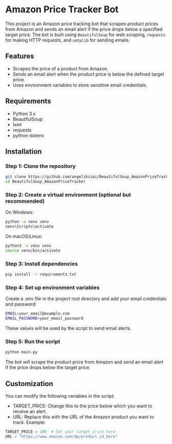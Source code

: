 # Amazon Price Tracker Bot

This project is an Amazon price tracking bot that scrapes product prices from Amazon and sends an email alert if the price drops below a specified target price. The bot is built using `BeautifulSoup` for web scraping, `requests` for making HTTP requests, and `smtplib` for sending emails.

## Features

- Scrapes the price of a product from Amazon.
- Sends an email alert when the product price is below the defined target price.
- Uses environment variables to store sensitive email credentials.

## Requirements

- Python 3.x
- BeautifulSoup
- lxml
- requests
- python-dotenv

## Installation

### Step 1: Clone the repository

```bash
git clone https://github.com/angelikizoi/BeautifulSoup_AmazonPriceTracker.git
cd BeautifulSoup_AmazonPriceTracker
```
### Step 2: Create a virtual environment (optional but recommended)
On Windows:

```bash
python -m venv venv
venv\Scripts\activate
```
On macOS/Linux:

```bash
python3 -m venv venv
source venv/bin/activate
```

### Step 3: Install dependencies
```bash
pip install -r requirements.txt
```
### Step 4: Set up environment variables
Create a .env file in the project root directory and add your email credentials and password:

```bash
EMAIL=your_email@example.com
EMAIL_PASSWORD=your_email_password
```
These values will be used by the script to send email alerts.

### Step 5: Run the script
```bash
python main.py
```
The bot will scrape the product price from Amazon and send an email alert if the price drops below the target price.

## Customization
You can modify the following variables in the script:

- TARGET_PRICE: Change this to the price below which you want to receive an alert.
- URL: Replace this with the URL of the Amazon product you want to track.
Example:
```python
TARGET_PRICE = 100  # Set your target price here
URL = "https://www.amazon.com/dp/product_id_here"
```